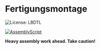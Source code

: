 # Fertigungsmontage

![License: LBDTL](https://img.shields.io/badge/Working_under_the-LBDT_License-pink)

[![AssemblyScript](https://img.shields.io/badge/AssemblyScript-007AAC?logo=assemblyscript&logoColor=fff)](#)

**Heavy assembly work ahead. Take caution!**
